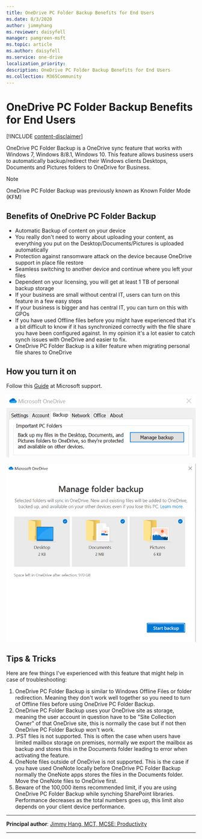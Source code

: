 ```yaml
---
title: OneDrive PC Folder Backup Benefits for End Users
ms.date: 8/3/2020
author: jimmyhang
ms.reviewer: daisyfell
manager: pamgreen-msft
ms.topic: article
ms.author: daisyfell
ms.service: one-drive
localization_priority: 
description: OneDrive PC Folder Backup Benefits for End Users
ms.collection: M365Community
---
```


# OneDrive PC Folder Backup Benefits for End Users

[!INCLUDE [content-disclaimer](includes/content-disclaimer.md)]

OneDrive PC Folder Backup is a OneDrive sync feature that works with Windows 7, Windows 8/8.1, Windows 10. This feature allows business users to automatically backup/redirect their Windows clients Desktops, Documents and Pictures folders to OneDrive for Business.

> [!NOTE]
> OneDrive PC Folder Backup was previously known as Known Folder Mode (KFM)

## Benefits of OneDrive PC Folder Backup

* Automatic Backup of content on your device
* You really don't need to worry about uploading your content, as everything you put on the Desktop/Documents/Pictures is uploaded automatically
* Protection against ransomware attack on the device because OneDrive support in place file restore
* Seamless switching to another device and continue where you left your files
* Dependent on your licensing, you will get at least 1 TB of personal backup storage
* If your business are small without central IT, users can turn on this feature in a few easy steps
* If your business is bigger and has central IT, you can turn on this with GPOs
* If you have used Offline files before you might have experienced that it's a bit difficult to know if it has synchronized correctly with the file share you have been configured against. In my opinion it's a lot easier to catch synch issues with OneDrive and easier to fix.
* OneDrive PC Folder Backup is a killer feature when migrating personal file shares to OneDrive

## How you turn it on

Follow this [Guide](https://support.office.com/article/back-up-your-documents-pictures-and-desktop-folders-with-onedrive-d61a7930-a6fb-4b95-b28a-6552e77c3057) at Microsoft support.

![OneDrive PC Folder Backup Options](media/known-folder-move-benefits-for-endusers/KFM01.png)

![OneDrive PC Folder Backup Options](media/known-folder-move-benefits-for-endusers/KFM02.png)

## Tips & Tricks

Here are few things I've experienced with this feature that might help in case of troubleshooting:

1. OneDrive PC Folder Backup is similar to Windows Offline Files or folder redirection. Meaning they don't work well together so you need to turn of Offline files before using OneDrive PC Folder Backup. 
2. OneDrive PC Folder Backup uses your OneDrive site as storage, meaning the user account in question have to be "Site Collection Owner" of that OneDrive site, this is normally the case but if not then OneDrive PC Folder Backup won't work.
3. .PST files is not supported. This is often the case when users have limited mailbox storage on premises, normally we export the mailbox as backup and stores this in the Documents folder leading to error when activating the feature.
4. OneNote files outside of OneDrive is not supported. This is the case if you have used OneNote locally before OneDrive PC Folder Backup normally the OneNote apps stores the files in the Documents folder. Move the OneNote files to OneDrive first.
5. Beware of the 100,000 items recommended limit, if you are using OneDrive PC Folder Backup while synching SharePoint libraries. Performance decreases as the total numbers goes up, this limit also depends on your client device performance.  

---

**Principal author**: [Jimmy Hang, MCT, MCSE: Productivity](https://www.linkedin.com/in/jimmyhang/)

---
